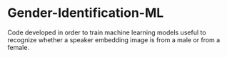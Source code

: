 # Gender-Identification-ML
Code developed in order to train machine learning models useful to recognize whether a speaker embedding image is from a male or from a female.
